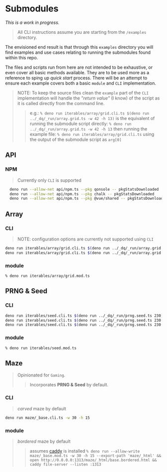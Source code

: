 # Submodules
_This is a work in progress._
> All CLI instructions assume you are starting from the `/examples` directory.

The envisioned end result is that through this `examples` directory you will find examples and use cases relating to running the submodules found within this repo.

The files and scripts run from here are not intended to be exhaustive, or even cover all basic methods available. They are to be used more as a reference to sping up _quick start_ process. There will be an attempt to ensure each example covers both a basic `module` and `CLI` implementation.

> NOTE: To keep the source files clean the `example` part of the `CLI` implementation will handle the _"return value"_ \(I know) of the script as it is called directly from the command line.
> > e.g.: `% deno run iterables/array/grid.cli.ts $(deno run ../_dq/_run/array.grid.ts -w 42 -h 13)` is the equivalent of
> > running the submodule script directly: `% deno run ../_dq/_run/array.grid.ts -w 42 -h 13`
> > then running the example file: `% deno run iterables/array/grid.cli.ts` using the output of the submodule script as `arg[0]`

## API
### NPM
> Currently only `CLI` is supported
```bash
  deno run --allow-net api/npm.ts --pkg qonsole -- pkgStatsDownloaded
  deno run --allow-net api/npm.ts --pkg chalk -- pkgStatsDownloaded
  deno run --allow-net api/npm.ts --pkg @vue/shared -- pkgStatsDownloaded
```

## Array
### CLI
> NOTE: configuration options are currently not supported using `CLI`
```bash
deno run iterables/array/grid.cli.ts $(deno run ../_dq/_run/array.grid.ts -w 42 -h 13)
deno run iterables/array/grid.cli.ts $(deno run ../_dq/_run/array.grid.ts -w 13 -h 8)
```
### module
`% deno run iterables/array/grid.mod.ts`

## PRNG & Seed
### CLI
```bash
deno run iterables/seed.cli.ts $(deno run ../_dq/_run/prng.seed.ts 230)
deno run iterables/seed.cli.ts $(deno run ../_dq/_run/prng.seed.ts 230 --seed 13)
deno run iterables/seed.cli.ts $(deno run ../_dq/_run/prng.seed.ts 230 --seed 13 --v3b 13,42)
```
### module
`% deno run iterables/seed.mod.ts`

## Maze
> Opinionated for `Gaming`.
> > Incorporates **PRNG & Seed** by default.
### CLI
> _carved_ maze by default
```bash
deno run maze/_base.cli.ts -w 30 -h 15
```
### module
> _bordered_ maze by default
> > assumes [caddy](https://www.caddyserver.com) is installed
`% deno run --allow-write maze/_base.mod.ts -w 30 -h 15 --export-path 'maze/_html' && open http://0.0.0.0:1313/maze/_html/base.bordered.html && caddy file-server --listen :1313`